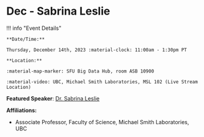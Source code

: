 # Dec - Sabrina Leslie

!!! info "Event Details"

    **Date/Time:**

    Thursday, December 14th, 2023 :material-clock: 11:00am - 1:30pm PT

    **Location:**

    :material-map-marker: SFU Big Data Hub, room ASB 10900

    :material-video: UBC, Michael Smith Laboratories, MSL 102 (Live Stream Location)

<!-- **RSVP:**

If you are interested in attending this seminar *in person*, please fill out [the RSVP form].

-->

**Featured Speaker**: [Dr. Sabrina Leslie](https://leslielab.msl.ubc.ca/sabrina-leslie/)

**Affiliations:**

- Associate Professor, Faculty of Science, Michael Smith Laboratories, UBC

<!-- **Talk Title:** TBA

**Abstract:**

TBA

**Bio:**

TBA

---

**Trainee Speaker:** TBA

**Affiliation:** TBA

**Talk Title**: TBA -->
